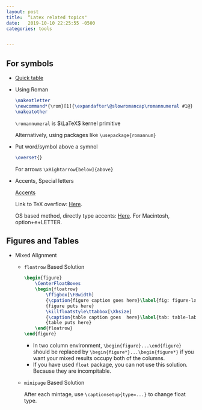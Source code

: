 ```yaml
---
layout: post
title:  “Latex related topics"
date:   2019-10-10 22:25:55 -0500
categories: tools


---
```




## For symbols

- [Quick table](/assets/resource/Symbols.pdf)

- Using Roman

  ```latex
  \makeatletter
  \newcommand*{\rom}[1]{\expandafter\@slowromancap\romannumeral #1@}
  \makeatother
  ```

  `\romannumeral` is $\LaTeX$  kernel primitive

  Alternatively, using packages like `\usepackage{romannum}` 

- Put word/symbol above a symnol

  ```latex
  \overset{}
  ```

  For arrows `\xRightarrow[below]{above}`
  
- Accents, Special letters

  [Accents](https://i.stack.imgur.com/fQHoV.png)

  Link to TeX overflow: [Here](https://tex.stackexchange.com/questions/8857/how-to-type-special-accented-letters-in-latex).

  OS based method, directly type accents: [Here](https://spanish.meta.stackexchange.com/questions/10/easy-way-to-type-accented-characters). For Macintosh, option+e+LETTER.

## Figures and Tables

- Mixed Alignment 

  - `floatrow` Based Solution
  
    ```latex
    \begin{figure}
    	\CenterFloatBoxes
    	\begin{floatrow}
    		\ffigbox[\FBwidth]
    		{\cpation{figure caption goes here}\label{fig: figure-label}}
    		{figure puts here}
    		\killfloatstyle\ttabbox[\Xhsize]
    		{\caption{table caption goes  here}\label{tab: table-label}}
    		{table puts here}
    	\end{floatrow}
    \end{figure}
    ```
  
    - In two column environment, `\begin{figure}...\end{figure}` should be replaced by `\begin{figure*}...\begin{figure*}` if you want your mixed results occupy both of the columns.
    - If you have used `float` package, you can not use this solution. Because they are incompitable.
  
  - `minipage` Based Solution
  
    After each mintage, use `\captionsetup{type=...}` to change float type.

